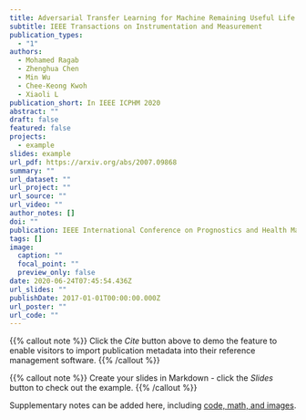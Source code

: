 ```yaml
---
title: Adversarial Transfer Learning for Machine Remaining Useful Life Prediction
subtitle: IEEE Transactions on Instrumentation and Measurement
publication_types:
  - "1"
authors:
  - Mohamed Ragab
  - Zhenghua Chen
  - Min Wu
  - Chee-Keong Kwoh
  - Xiaoli L
publication_short: In IEEE ICPHM 2020
abstract: ""
draft: false
featured: false
projects:
  - example
slides: example
url_pdf: https://arxiv.org/abs/2007.09868
summary: ""
url_dataset: ""
url_project: ""
url_source: ""
url_video: ""
author_notes: []
doi: ""
publication: IEEE International Conference on Prognostics and Health Management
tags: []
image:
  caption: ""
  focal_point: ""
  preview_only: false
date: 2020-06-24T07:45:54.436Z
url_slides: ""
publishDate: 2017-01-01T00:00:00.000Z
url_poster: ""
url_code: ""
---
```


{{% callout note %}}
Click the *Cite* button above to demo the feature to enable visitors to import publication metadata into their reference management software.
{{% /callout %}}

{{% callout note %}}
Create your slides in Markdown - click the *Slides* button to check out the example.
{{% /callout %}}

Supplementary notes can be added here, including [code, math, and images](https://wowchemy.com/docs/writing-markdown-latex/).
